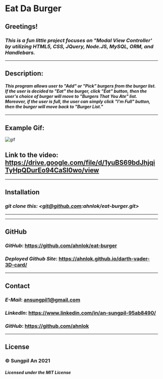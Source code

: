 # **Eat Da Burger**

## **Greetings!**
### **_This is a fun little project focuses on "Modal View Controller' by utilizing HTML5, CSS, JQuery, Node.JS, MySQL, ORM, and Handlebars._** 
---
## **Description:**
#### **_This program allows user to "Add" or "Pick" burgers from the burger list. If the user is decided to "Eat" the burger, click "Eat" button, then the user's choice of burger will move to "Burgers That You Ate" list. Moreover, if the user is full, the user can simply click "I'm Full" button, then the burger will move back to "Burger List."_**
---
## **Example Gif:**
![gif](./burgertest.gif)
## **Link to the video: <https://drive.google.com/file/d/1yuBS69bdJhjqiTyHpQDurEo94CaSI0wo/view>**

---


## **Installation**
### **_git clone this: <git@github.com:ahnlok/eat-burger.git>_**

---
---
## **GitHub**
### **_GitHub_**: **<https://github.com/ahnlok/eat-burger>**
### **_Deployed Github Site_**: **<https://ahnlok.github.io/darth-vader-3D-card/>**

---

## **Contact**
### **_E-Mail_**: **<ansungpil1@gmail.com>**
### **_LinkedIn_**: **<https://www.linkedin.com/in/an-sungpil-95ab8490/>**
### **_GitHub_**: **<https://github.com/ahnlok>**

---
## **License**
### **© Sungpil An 2021**

#### _Licensed under the MIT License_